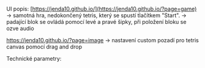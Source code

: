 UI popis:
[https://jenda10.github.io/](https://jenda10.github.io/?page=game)
-> samotná hra, nedokončený tetris, který se spustí tlačítkem "Start".
-> padající blok se ovládá pomocí levé a pravé šipky, při položení bloku se ozve audio

https://jenda10.github.io/?page=image
-> nastavení custom pozadí pro tetris canvas pomocí drag and drop

Technické parametry: 

